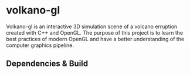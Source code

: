 # volkano-gl

Volkano-gl is an interactive 3D simulation scene of a volcano erruption created with C++ and OpenGL.
The purpose of this project is to learn the best practices of modern OpenGL and have a better understanding of the computer graphics pipeline.


## Dependencies & Build




